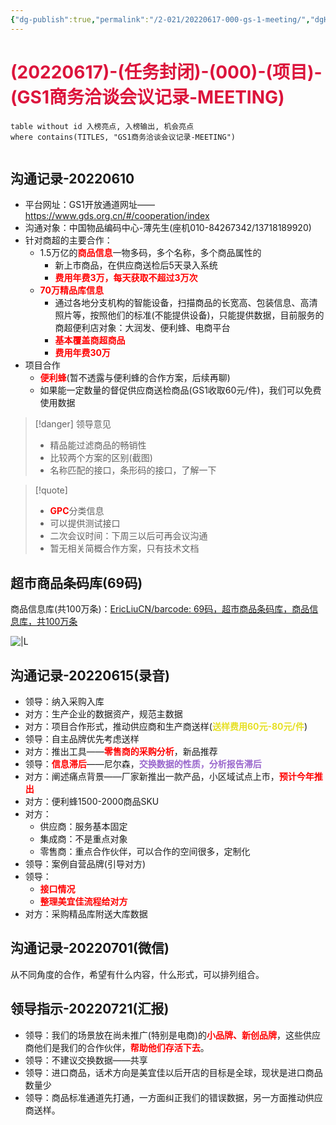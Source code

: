 ```yaml
---
{"dg-publish":true,"permalink":"/2-021/20220617-000-gs-1-meeting/","dgHomeLink":true,"dgPassFrontmatter":false}
---
```



# <font color=#DC143C>(20220617)-(任务封闭)-(000)-(项目)-(GS1商务洽谈会议记录-MEETING)</font>

```dataview
table without id 入榜亮点, 入榜输出, 机会亮点
where contains(TITLES, "GS1商务洽谈会议记录-MEETING")
```

```toc
```

## 沟通记录-20220610
+ 平台网址：GS1开放通道网址——https://www.gds.org.cn/#/cooperation/index
+ 沟通对象：中国物品编码中心-薄先生(座机010-84267342/13718189920)
+ 针对商超的主要合作：
    + 1.5万亿的<strong><font color=#FF0000>商品信息</font></strong>一物多码，多个名称，多个商品属性的
        + 新上市商品，在供应商送检后5天录入系统
        + <strong><font color=#FF0000>费用年费3万，每天获取不超过3万次</font></strong>
    + <strong><font color=#FF0000>70万精品库信息</font></strong>
        + 通过各地分支机构的智能设备，扫描商品的长宽高、包装信息、高清照片等，按照他们的标准(不能提供设备)，只能提供数据，目前服务的商超便利店对象：大润发、便利蜂、电商平台
        + <strong><font color=#FF0000>基本覆盖商超商品</font></strong>
        + <strong><font color=#FF0000>费用年费30万</font></strong>
+ 项目合作
    + <strong><font color=#FF0000>便利蜂</font></strong>(暂不透露与便利蜂的合作方案，后续再聊)
    + 如果能一定数量的督促供应商送检商品(GS1收取60元/件)，我们可以免费使用数据

>[!danger] 领导意见
>+ 精品能过滤商品的畅销性
>+ 比较两个方案的区别(截图)
>+ 名称匹配的接口，条形码的接口，了解一下

>[!quote]
>+ <strong><font color=#FF0000>GPC</font></strong>分类信息
>+ 可以提供测试接口
>+ 二次会议时间：下周三以后可再会议沟通
>+ 暂无相关简概合作方案，只有技术文档

## 超市商品条码库(69码)
商品信息库(共100万条)：[EricLiuCN/barcode: 69码，超市商品条码库，商品信息库，共100万条](https://github.com/EricLiuCN/barcode)

![|L](https://docimg3.docs.qq.com/image/ApAqep88078gH5tD5PURfg.png?w=1090&h=1122)

## 沟通记录-20220615(录音)
+ 领导：纳入采购入库
+ 对方：生产企业的数据资产，规范主数据
+ 对方：项目合作形式，推动供应商和生产商送样(<strong><font color=#E6E022>送样费用60元-80元/件</font></strong>)
+ 领导：自主品牌优先考虑送样
+ 对方：推出工具——<strong><font color=#FF0000>零售商的采购分析</font></strong>，新品推荐
+ 领导：<strong><font color=#FF0000>信息滞后</font></strong>——尼尔森，<strong><font color=#9966CC>交换数据的性质，分析报告滞后</font></strong>
+ 对方：阐述痛点背景——厂家新推出一款产品，小区域试点上市，<strong><font color=#FF0000>预计今年推出</font></strong>
+ 对方：便利蜂1500-2000商品SKU
+ 对方：
    + 供应商：服务基本固定
    + 集成商：不是重点对象
    + 零售商：重点合作伙伴，可以合作的空间很多，定制化
+ 领导：案例自营品牌(引导对方)
+ 领导：
    + <strong><font color=#FF0000>接口情况</font></strong>
    + <strong><font color=#FF0000>整理美宜佳流程给对方</font></strong>
+ 对方：采购精品库附送大库数据

## 沟通记录-20220701(微信)
从不同角度的合作，希望有什么内容，什么形式，可以排列组合。

## 领导指示-20220721(汇报)
+ 领导：我们的场景放在尚未推广(特别是电商)的<strong><font color=#FF0000>小品牌、新创品牌</font></strong>，这些供应商他们是我们的合作伙伴，<strong><font color=#FF0000>帮助他们存活下去</font></strong>。
+ 领导：不建议交换数据——共享
+ 领导：进口商品，话术方向是美宜佳以后开店的目标是全球，现状是进口商品数量少
+ 领导：商品标准通道先打通，一方面纠正我们的错误数据，另一方面推动供应商送样。
